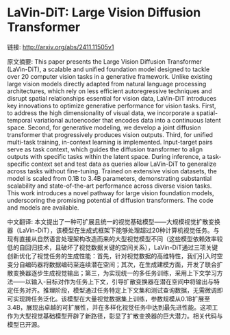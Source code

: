 # LaVin-DiT: Large Vision Diffusion Transformer

链接: http://arxiv.org/abs/2411.11505v1

原文摘要:
This paper presents the Large Vision Diffusion Transformer (LaVin-DiT), a
scalable and unified foundation model designed to tackle over 20 computer
vision tasks in a generative framework. Unlike existing large vision models
directly adapted from natural language processing architectures, which rely on
less efficient autoregressive techniques and disrupt spatial relationships
essential for vision data, LaVin-DiT introduces key innovations to optimize
generative performance for vision tasks. First, to address the high
dimensionality of visual data, we incorporate a spatial-temporal variational
autoencoder that encodes data into a continuous latent space. Second, for
generative modeling, we develop a joint diffusion transformer that
progressively produces vision outputs. Third, for unified multi-task training,
in-context learning is implemented. Input-target pairs serve as task context,
which guides the diffusion transformer to align outputs with specific tasks
within the latent space. During inference, a task-specific context set and test
data as queries allow LaVin-DiT to generalize across tasks without fine-tuning.
Trained on extensive vision datasets, the model is scaled from 0.1B to 3.4B
parameters, demonstrating substantial scalability and state-of-the-art
performance across diverse vision tasks. This work introduces a novel pathway
for large vision foundation models, underscoring the promising potential of
diffusion transformers. The code and models are available.

中文翻译:
本文提出了一种可扩展且统一的视觉基础模型——大规模视觉扩散变换器（LaVin-DiT），该模型在生成式框架下能够处理超过20种计算机视觉任务。与现有直接从自然语言处理架构改造而来的大型视觉模型不同（这些模型依赖效率较低的自回归技术，且破坏了视觉数据关键的空间关系），LaVin-DiT通过三项关键创新优化了视觉任务的生成性能：首先，针对视觉数据的高维特性，我们引入时空变分自编码器将数据编码至连续潜在空间；其次，在生成建模方面，开发了联合扩散变换器逐步生成视觉输出；第三，为实现统一的多任务训练，采用上下文学习方法——以输入-目标对作为任务上下文，引导扩散变换器在潜在空间中将输出与特定任务对齐。推理阶段，模型通过任务特定上下文集和测试查询数据，无需微调即可实现跨任务泛化。该模型在大量视觉数据集上训练，参数规模从0.1B扩展至3.4B，展现出卓越的可扩展性，并在多样化视觉任务中达到最先进性能。这项工作为大型视觉基础模型开辟了新路径，彰显了扩散变换器的巨大潜力。相关代码与模型已开源。
